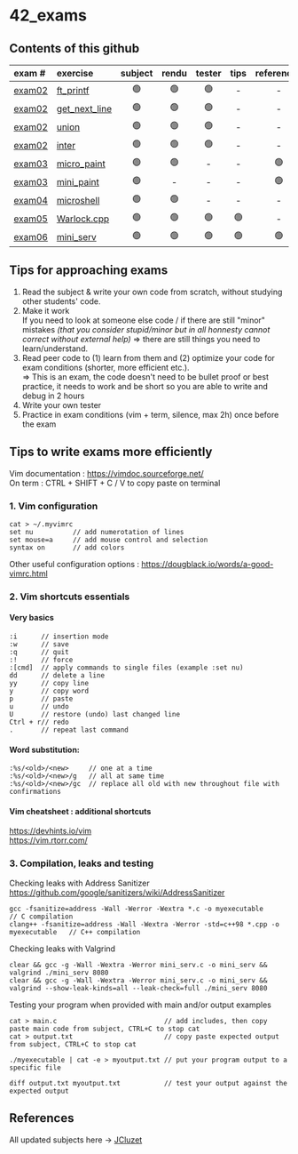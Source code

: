 # 42_exams
## Contents of this github
| exam #  | exercise | subject | rendu | tester | tips | references |  
| :- | :- | :-: | :-: | :-: | :-: | :-: |   
| [exam02](https://github.com/Arivima/42_exams/tree/main/exam02) | [ft_printf](https://github.com/Arivima/42_exams/tree/main/exam02/ft_printf) | :green_circle: | :green_circle: | :green_circle: | - | - |
| [exam02](https://github.com/Arivima/42_exams/tree/main/exam02) | [get_next_line](https://github.com/Arivima/42_exams/tree/main/exam02/gnl) | :green_circle: | :green_circle: | :green_circle: | - | - |
| [exam02](https://github.com/Arivima/42_exams/tree/main/exam02) | [union](https://github.com/Arivima/42_exams/tree/main/exam02/union) | :green_circle: | :green_circle: | :green_circle: | - | - |
| [exam02](https://github.com/Arivima/42_exams/tree/main/exam02) | [inter](https://github.com/Arivima/42_exams/tree/main/exam02/inter) | :green_circle: | :green_circle: | :green_circle: | - | - |
| [exam03](https://github.com/Arivima/42_exams/tree/main/exam03) | [micro_paint](https://github.com/Arivima/42_exams/tree/main/exam03/micro_paint) | :green_circle: | :green_circle: | - | - | :green_circle: |
| [exam03](https://github.com/Arivima/42_exams/tree/main/exam03) | [mini_paint](https://github.com/Arivima/42_exams/tree/main/exam03/mini_paint) | :green_circle: | - | - |  - | :green_circle: |
| [exam04](https://github.com/Arivima/42_exams/tree/main/exam04) | [microshell](https://github.com/Arivima/42_exams/tree/main/exam04) | :green_circle: | :green_circle: | - | -  | - |
| [exam05](https://github.com/Arivima/42_exams/tree/main/exam05) | [Warlock.cpp](https://github.com/Arivima/42_exams/tree/main/exam05) | :green_circle: | :green_circle: | :green_circle: | :green_circle: | - |
| [exam06](https://github.com/Arivima/42_exams/tree/main/exam06) | [mini_serv](https://github.com/Arivima/42_exams/tree/main/exam06) | :green_circle: | :green_circle: | :green_circle: | :green_circle: | :green_circle: |


## Tips for approaching exams
1. Read the subject & write your own code from scratch, without studying other students' code.
2. Make it work  
    If you need to look at someone else code / if there are still "minor" mistakes <i>(that you consider stupid/minor but in all honnesty cannot correct without external help)</i> => there are still things you need to learn/understand.
3. Read peer code to (1) learn from them and (2) optimize your code for exam conditions (shorter, more efficient etc.).  
    => This is an exam, the code doesn't need to be bullet proof or best practice, it needs to work and be short so you are able to write and debug in 2 hours  
4. Write your own tester
5. Practice in exam conditions (vim + term, silence, max 2h) once before the exam  

## Tips to write exams more efficiently
Vim documentation : https://vimdoc.sourceforge.net/  
On term : CTRL + SHIFT + C / V to copy paste on terminal

### 1. Vim configuration
    cat > ~/.myvimrc
    set nu          // add numerotation of lines
    set mouse=a     // add mouse control and selection
    syntax on       // add colors

Other useful configuration options : https://dougblack.io/words/a-good-vimrc.html

### 2. Vim shortcuts essentials  

####    Very basics 
    :i      // insertion mode
    :w      // save 
    :q      // quit
    :!      // force
    :[cmd]  // apply commands to single files (example :set nu)
    dd      // delete a line
    yy      // copy line
    y       // copy word
    p       // paste
    u       // undo
    U       // restore (undo) last changed line
    Ctrl + r// redo
    .       // repeat last command  

####    Word substitution:
    :%s/<old>/<new>	    // one at a time
    :%s/<old>/<new>/g   // all at same time
    :%s/<old>/<new>/gc  // replace all old with new throughout file with confirmations

####     Vim cheatsheet : additional shortcuts
https://devhints.io/vim  
https://vim.rtorr.com/

### 3. Compilation, leaks and testing

Checking leaks with Address Sanitizer  
https://github.com/google/sanitizers/wiki/AddressSanitizer

    gcc -fsanitize=address -Wall -Werror -Wextra *.c -o myexecutable                    // C compilation
    clang++ -fsanitize=address -Wall -Wextra -Werror -std=c++98 *.cpp -o myexecutable   // C++ compilation
Checking leaks with Valgrind

    clear && gcc -g -Wall -Wextra -Werror mini_serv.c -o mini_serv && valgrind ./mini_serv 8080
    clear && gcc -g -Wall -Wextra -Werror mini_serv.c -o mini_serv && valgrind --show-leak-kinds=all --leak-check=full ./mini_serv 8080

Testing your program when provided with main and/or output examples

    cat > main.c                           // add includes, then copy paste main code from subject, CTRL+C to stop cat
    cat > output.txt                       // copy paste expected output from subject, CTRL+C to stop cat

    ./myexecutable | cat -e > myoutput.txt // put your program output to a specific file
    
    diff output.txt myoutput.txt           // test your output against the expected output
    

## References
All updated subjects here -> [JCluzet](https://github.com/JCluzet/42_EXAM.git)  
